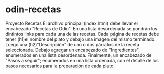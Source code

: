 # odin-recetas
Proyecto Recetas 
El archivo principal (index.html) debe llevar el encabezado "Recetas de Odin". En una lista desordenada se pondrán los dintintos links para cada una de las recetas.
Cada página de recetas debe tener (h1)el nombre del plato y debajo una imagen del mismo terminado.
Luego una (h2)"Descripción" de uno o dos párrafos de la receta seleccionada.
Debajo agregar un encabezado de "Ingredientes", enumerados en una lista desordenada.
Finalmente, un encabezado de "Pasos a seguir"; enumerados en una lista ordenada, con el detalle de los pasos necesarios para la preparación de cada plato.